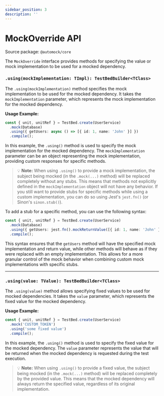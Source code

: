 ```yaml
---
sidebar_position: 3
description: ''
---
```


# MockOverride API

Source package: `@automock/core`

The `MockOverride` interface provides methods for specifying the value or mock implementation to be used for a mocked
dependency.

### `.using(mockImplementation: TImpl): TestBedBuilder<TClass>`

The `.using(mockImplementation)` method specifies the mock implementation to be used for the mocked dependency. It takes
the `mockImplementation` parameter, which represents the mock implementation for the mocked dependency.

**Usage Example:**

```typescript
const { unit, unitRef } = TestBed.create(UserService)
  .mock(Database)
  .using({ getUsers: async () => [{ id: 1, name: 'John' }] })
  .compile();
```

In this example, the `.using()` method is used to specify the mock implementation for the mocked dependency.
The `mockImplementation` parameter can be an object representing the mock implementation, providing custom responses for
specific methods.

> :bulb: **Note:** When using `.using()` to provide a mock implementation, the subject being mocked (in the `.mock(...)` method)
> will be replaced completely without any stubs. This means that methods not explicitly defined in the `mockImplementation` object
> will not have any behavior. If you still want to provide stubs for specific methods while using a custom implementation, you can
> do so using Jest's `jest.fn()` (or Sinon's `sinon.stub()`).

To add a stub for a specific method, you can use the following syntax:

```typescript
const { unit, unitRef } = TestBed.create(UserService)
  .mock(Database)
  .using({ getUsers: jest.fn().mockReturnValue([{ id: 1, name: 'John' }]) })
  .compile();
```

This syntax ensures that the `getUsers` method will have the specified mock implementation and return value, while other
methods will behave as if they were replaced with an empty implementation. This allows for a more granular control of
the mock behavior when combining custom mock implementations with specific stubs.

---

### `.using(value: TValue): TestBedBuilder<TClass>`

The `.using(value)` method allows specifying fixed values to be used for mocked dependencies. It takes the `value`
parameter, which represents the fixed value for the mocked dependency.

**Usage Example:**

```typescript
const { unit, unitRef } = TestBed.create(UserService)
  .mock('CUSTOM_TOKEN')
  .using('some fixed value')
  .compile();
```

In this example, the `.using()` method is used to specify the fixed value for the mocked dependency. The `value`
parameter represents the value that will be returned when the mocked dependency is requested during the test execution.

> :bulb: **Note:** When using `.using()` to provide a fixed value, the subject being mocked (in the `.mock(...)` method)
> will be replaced completely by the provided value. This means that the mocked dependency will always return the specified
> value, regardless of its original implementation.
